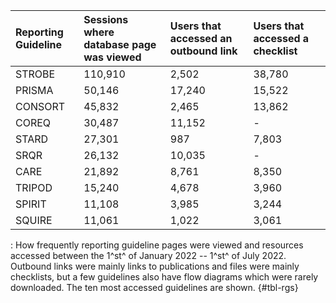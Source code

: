 | **Reporting Guideline** | **Sessions where database page was viewed** | **Users that accessed an outbound link** | **Users that accessed a checklist** |
|:-----------------|:-----------------|:------------------|:-----------------|
| STROBE                  | 110,910                                     | 2,502                                    | 38,780                              |
| PRISMA                  | 50,146                                      | 17,240                                   | 15,522                              |
| CONSORT                 | 45,832                                      | 2,465                                    | 13,862                              |
| COREQ                   | 30,487                                      | 11,152                                   | \-                                  |
| STARD                   | 27,301                                      | 987                                      | 7,803                               |
| SRQR                    | 26,132                                      | 10,035                                   | \-                                  |
| CARE                    | 21,892                                      | 8,761                                    | 8,350                               |
| TRIPOD                  | 15,240                                      | 4,678                                    | 3,960                               |
| SPIRIT                  | 11,108                                      | 3,985                                    | 3,244                               |
| SQUIRE                  | 11,061                                      | 1,022                                    | 3,061                               |

: How frequently reporting guideline pages were viewed and resources accessed between the 1^st^ of January 2022 -- 1^st^ of July 2022. Outbound links were mainly links to publications and files were mainly checklists, but a few guidelines also have flow diagrams which were rarely downloaded. The ten most accessed guidelines are shown. {#tbl-rgs}